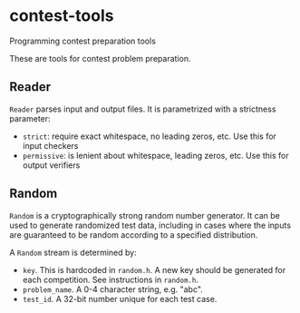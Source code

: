 # contest-tools
Programming contest preparation tools

These are tools for contest problem preparation.

## Reader

`Reader` parses input and output files. It is parametrized with a strictness
parameter:

* `strict`: require exact whitespace, no leading zeros, etc. Use this for input
  checkers
* `permissive`: is lenient about whitespace, leading zeros, etc. Use this for
  output verifiers

## Random

`Random` is a cryptographically strong random number generator. It can be used
to generate randomized test data, including in cases where the inputs are guaranteed
to be random according to a specified distribution.

A `Random` stream is determined by:

* `key`. This is hardcoded in `random.h`. A new key should be generated for each
  competition. See instructions in `random.h`.
* `problem_name`. A 0-4 character string, e.g. "abc".
* `test_id`. A 32-bit number unique for each test case.
